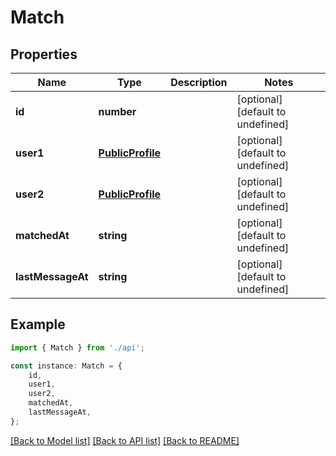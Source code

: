# Match


## Properties

Name | Type | Description | Notes
------------ | ------------- | ------------- | -------------
**id** | **number** |  | [optional] [default to undefined]
**user1** | [**PublicProfile**](PublicProfile.md) |  | [optional] [default to undefined]
**user2** | [**PublicProfile**](PublicProfile.md) |  | [optional] [default to undefined]
**matchedAt** | **string** |  | [optional] [default to undefined]
**lastMessageAt** | **string** |  | [optional] [default to undefined]

## Example

```typescript
import { Match } from './api';

const instance: Match = {
    id,
    user1,
    user2,
    matchedAt,
    lastMessageAt,
};
```

[[Back to Model list]](../README.md#documentation-for-models) [[Back to API list]](../README.md#documentation-for-api-endpoints) [[Back to README]](../README.md)
